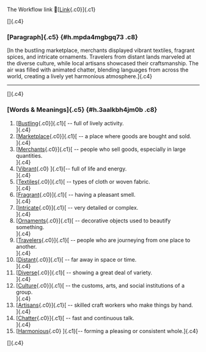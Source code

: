 The Workflow link
👏[[Link](https://www.google.com/url?q=http://www.google.com&sa=D&source=editors&ust=1758626514318646&usg=AOvVaw0LkfSRGru_NHCiZ4AsuSVZ){.c0}]{.c1}

[]{.c4}

### [Paragraph]{.c5} {#h.mpda4mgbgq73 .c8}

[In the bustling marketplace, merchants displayed vibrant textiles,
fragrant spices, and intricate ornaments. Travelers from distant lands
marveled at the diverse culture, while local artisans showcased their
craftsmanship. The air was filled with animated chatter, blending
languages from across the world, creating a lively yet harmonious
atmosphere.]{.c4}

------------------------------------------------------------------------

[]{.c4}

### [Words & Meanings]{.c5} {#h.3aalkbh4jm0b .c8}

1.  [[Bustling](https://www.google.com/url?q=http://www.google.com&sa=D&source=editors&ust=1758626514319445&usg=AOvVaw3D02Wx01E_5gUheFO89395){.c0}]{.c1}[ --
    full of lively activity.\
    ]{.c4}
2.  [[Marketplace](https://www.google.com/url?q=http://www.google.com&sa=D&source=editors&ust=1758626514319714&usg=AOvVaw2Ys05-zIDA0COrgVO_ZCMZ){.c0}]{.c1}[ --
    a place where goods are bought and sold.\
    ]{.c4}
3.  [[Merchants](https://www.google.com/url?q=http://www.google.com&sa=D&source=editors&ust=1758626514319990&usg=AOvVaw2CObr1ammYIys7FsD2d_NE){.c0}]{.c1}[ --
    people who sell goods, especially in large quantities.\
    ]{.c4}
4.  [[Vibrant](https://www.google.com/url?q=http://www.google.com&sa=D&source=editors&ust=1758626514320277&usg=AOvVaw2YXq_oiesJPXkfrV29havb){.c0}
    ]{.c1}[-- full of life and energy.\
    ]{.c4}
5.  [[Textiles](https://www.google.com/url?q=http://www.google.com&sa=D&source=editors&ust=1758626514320455&usg=AOvVaw3w4CUyVDIeES33dTHA30xS){.c0}]{.c1}[ --
    types of cloth or woven fabric.\
    ]{.c4}
6.  [[Fragrant](https://www.google.com/url?q=http://www.google.com&sa=D&source=editors&ust=1758626514320586&usg=AOvVaw0LSfrsTR0T8ELU7Ghb9Pu5){.c0}]{.c1}[ --
    having a pleasant smell.\
    ]{.c4}
7.  [[Intricate](https://www.google.com/url?q=http://www.google.com&sa=D&source=editors&ust=1758626514320700&usg=AOvVaw2_pNyLj0ofbQhNMmh9QmiY){.c0}]{.c1}[ --
    very detailed or complex.\
    ]{.c4}
8.  [[Ornaments](https://www.google.com/url?q=http://www.google.com&sa=D&source=editors&ust=1758626514320819&usg=AOvVaw222lbOyFsbD-VQOrtQkCYi){.c0}]{.c1}[ --
    decorative objects used to beautify something.\
    ]{.c4}
9.  [[Travelers](https://www.google.com/url?q=http://www.google.com&sa=D&source=editors&ust=1758626514320953&usg=AOvVaw3HH-Si2dVslzkUHRwOt27j){.c0}]{.c1}[ --
    people who are journeying from one place to another.\
    ]{.c4}
10. [[Distant](https://www.google.com/url?q=http://www.google.com&sa=D&source=editors&ust=1758626514321102&usg=AOvVaw0F2rP2mTRaSDsUx4C-pGs3){.c0}]{.c1}[ --
    far away in space or time.\
    ]{.c4}
11. [[Diverse](https://www.google.com/url?q=http://www.google.com&sa=D&source=editors&ust=1758626514321256&usg=AOvVaw3JQstuldY-0I5oKJRaAemQ){.c0}]{.c1}[ --
    showing a great deal of variety.\
    ]{.c4}
12. [[Culture](https://www.google.com/url?q=http://www.google.com&sa=D&source=editors&ust=1758626514321381&usg=AOvVaw2f6iuovf_oZx1UKEWVEx2o){.c0}]{.c1}[ --
    the customs, arts, and social institutions of a group.\
    ]{.c4}
13. [[Artisans](https://www.google.com/url?q=http://www.google.com&sa=D&source=editors&ust=1758626514321523&usg=AOvVaw2Ys7tHRcufVj0-E_eVjA0J){.c0}]{.c1}[ --
    skilled craft workers who make things by hand.\
    ]{.c4}
14. [[Chatter](https://www.google.com/url?q=http://www.google.com&sa=D&source=editors&ust=1758626514321682&usg=AOvVaw251kby5WOBk9seNUc1IUp4){.c0}]{.c1}[ --
    fast and continuous talk.\
    ]{.c4}
15. [[Harmonious](https://www.google.com/url?q=http://www.google.com&sa=D&source=editors&ust=1758626514321867&usg=AOvVaw2PCA7yyfGdu32XLs99vE_7){.c0}
    ]{.c1}[-- forming a pleasing or consistent whole.]{.c4}

[]{.c4}
